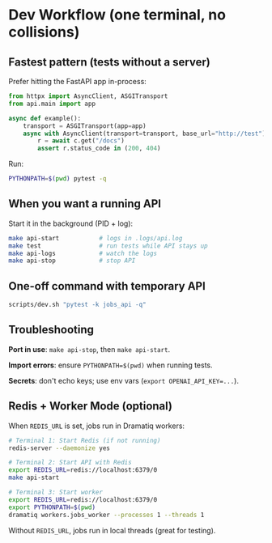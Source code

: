 # Dev Workflow (one terminal, no collisions)

## Fastest pattern (tests without a server)
Prefer hitting the FastAPI app in-process:

```py
from httpx import AsyncClient, ASGITransport
from api.main import app

async def example():
    transport = ASGITransport(app=app)
    async with AsyncClient(transport=transport, base_url="http://test") as c:
        r = await c.get("/docs")
        assert r.status_code in (200, 404)
```

Run:
```bash
PYTHONPATH=$(pwd) pytest -q
```

## When you want a running API

Start it in the background (PID + log):
```bash
make api-start           # logs in .logs/api.log
make test                # run tests while API stays up
make api-logs            # watch the logs
make api-stop            # stop API
```

## One-off command with temporary API
```bash
scripts/dev.sh "pytest -k jobs_api -q"
```

## Troubleshooting

**Port in use**: `make api-stop`, then `make api-start`.

**Import errors**: ensure `PYTHONPATH=$(pwd)` when running tests.

**Secrets**: don't echo keys; use env vars (`export OPENAI_API_KEY=...`).

## Redis + Worker Mode (optional)

When `REDIS_URL` is set, jobs run in Dramatiq workers:

```bash
# Terminal 1: Start Redis (if not running)
redis-server --daemonize yes

# Terminal 2: Start API with Redis
export REDIS_URL=redis://localhost:6379/0
make api-start

# Terminal 3: Start worker  
export REDIS_URL=redis://localhost:6379/0
export PYTHONPATH=$(pwd)
dramatiq workers.jobs_worker --processes 1 --threads 1
```

Without `REDIS_URL`, jobs run in local threads (great for testing).
